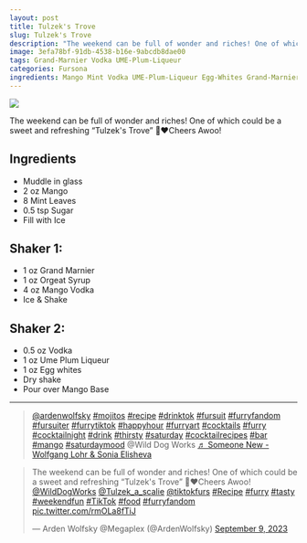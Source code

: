 ```yaml
--- 
layout: post
title: Tulzek's Trove
slug: Tulzek's Trove
description: "The weekend can be full of wonder and riches! One of which could be a sweet and refreshing “Tulzek's Trove” 🍹❤️Cheers Awoo!"
image: 3efa78bf-91db-4538-b16e-9abcdb8dae00
tags: Grand-Marnier Vodka UME-Plum-Liqueur
categories: Fursona
ingredients: Mango Mint Vodka UME-Plum-Liqueur Egg-Whites Grand-Marnier Orgeat-Syrup
---
```

<div class="drink-image-post"><img src="{{ site.cdn }}{{ page.image }}/public"></div>

The weekend can be full of wonder and riches! One of which could be a sweet and refreshing “Tulzek's Trove” 🍹❤️Cheers Awoo!

## Ingredients
* Muddle in glass
* 2 oz Mango
* 8 Mint Leaves
* 0.5 tsp Sugar
* Fill with Ice
 
## Shaker 1:
* 1 oz Grand Marnier
* 1 oz Orgeat Syrup
* 4 oz Mango Vodka
* Ice & Shake
 
## Shaker 2:
* 0.5 oz Vodka 
* 1 oz Ume Plum Liqueur
* 1 oz Egg whites
* Dry shake
* Pour over Mango Base

<hr>

<div class="drink-media">
<blockquote class="tiktok-embed" cite="https://www.tiktok.com/@ardenwolfsky/video/7276930507437280542" data-video-id="7276930507437280542" style="max-width: 605px;min-width: 325px;" > <section> <a target="_blank" title="@ardenwolfsky" href="https://www.tiktok.com/@ardenwolfsky?refer=embed">@ardenwolfsky</a> <a title="mojitos" target="_blank" href="https://www.tiktok.com/tag/mojitos?refer=embed">#mojitos</a> <a title="recipe" target="_blank" href="https://www.tiktok.com/tag/recipe?refer=embed">#recipe</a> <a title="drinktok" target="_blank" href="https://www.tiktok.com/tag/drinktok?refer=embed">#drinktok</a> <a title="fursuit" target="_blank" href="https://www.tiktok.com/tag/fursuit?refer=embed">#fursuit</a> <a title="furryfandom" target="_blank" href="https://www.tiktok.com/tag/furryfandom?refer=embed">#furryfandom</a> <a title="fursuiter" target="_blank" href="https://www.tiktok.com/tag/fursuiter?refer=embed">#fursuiter</a> <a title="furrytiktok" target="_blank" href="https://www.tiktok.com/tag/furrytiktok?refer=embed">#furrytiktok</a> <a title="happyhour" target="_blank" href="https://www.tiktok.com/tag/happyhour?refer=embed">#happyhour</a> <a title="furryart" target="_blank" href="https://www.tiktok.com/tag/furryart?refer=embed">#furryart</a> <a title="cocktails" target="_blank" href="https://www.tiktok.com/tag/cocktails?refer=embed">#cocktails</a> <a title="furry" target="_blank" href="https://www.tiktok.com/tag/furry?refer=embed">#furry</a> <a title="cocktailnight" target="_blank" href="https://www.tiktok.com/tag/cocktailnight?refer=embed">#cocktailnight</a> <a title="drink" target="_blank" href="https://www.tiktok.com/tag/drink?refer=embed">#drink</a> <a title="thirsty" target="_blank" href="https://www.tiktok.com/tag/thirsty?refer=embed">#thirsty</a> <a title="saturday" target="_blank" href="https://www.tiktok.com/tag/saturday?refer=embed">#saturday</a> <a title="cocktailrecipes" target="_blank" href="https://www.tiktok.com/tag/cocktailrecipes?refer=embed">#cocktailrecipes</a> <a title="bar" target="_blank" href="https://www.tiktok.com/tag/bar?refer=embed">#bar</a> <a title="mango" target="_blank" href="https://www.tiktok.com/tag/mango?refer=embed">#mango</a> <a title="saturdaymood" target="_blank" href="https://www.tiktok.com/tag/saturdaymood?refer=embed">#saturdaymood</a> @Wild Dog Works <a target="_blank" title="♬ Someone New - Wolfgang Lohr &#38; Sonia Elisheva" href="https://www.tiktok.com/music/Someone-New-7098352731991885826?refer=embed">♬ Someone New - Wolfgang Lohr &#38; Sonia Elisheva</a> </section> </blockquote> <script async src="https://www.tiktok.com/embed.js"></script>

<blockquote class="twitter-tweet tw-align-center"><p lang="en" dir="ltr">The weekend can be full of wonder and riches! One of which could be a sweet and refreshing “Tulzek&#39;s Trove” 🍹❤️Cheers Awoo!<br> <a href="https://twitter.com/WildDogWorks?ref_src=twsrc%5Etfw">@WildDogWorks</a> <a href="https://twitter.com/Tulzek_a_scalie?ref_src=twsrc%5Etfw">@Tulzek_a_scalie</a> <a href="https://twitter.com/tiktokfurs?ref_src=twsrc%5Etfw">@tiktokfurs</a> <a href="https://twitter.com/hashtag/Recipe?src=hash&amp;ref_src=twsrc%5Etfw">#Recipe</a> <a href="https://twitter.com/hashtag/furry?src=hash&amp;ref_src=twsrc%5Etfw">#furry</a> <a href="https://twitter.com/hashtag/tasty?src=hash&amp;ref_src=twsrc%5Etfw">#tasty</a> <a href="https://twitter.com/hashtag/weekendfun?src=hash&amp;ref_src=twsrc%5Etfw">#weekendfun</a> <a href="https://twitter.com/hashtag/TikTok?src=hash&amp;ref_src=twsrc%5Etfw">#TikTok</a> <a href="https://twitter.com/hashtag/food?src=hash&amp;ref_src=twsrc%5Etfw">#food</a> <a href="https://twitter.com/hashtag/furryfandom?src=hash&amp;ref_src=twsrc%5Etfw">#furryfandom</a> <a href="https://t.co/rmOLa8fTiJ">pic.twitter.com/rmOLa8fTiJ</a></p>&mdash; Arden Wolfsky @Megaplex (@ArdenWolfsky) <a href="https://twitter.com/ArdenWolfsky/status/1700612576596414466?ref_src=twsrc%5Etfw">September 9, 2023</a></blockquote> <script async src="https://platform.twitter.com/widgets.js" charset="utf-8"></script>
</div>

